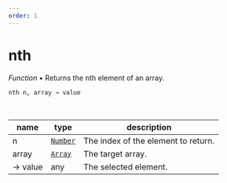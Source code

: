 ```yaml
---
order: 1
---
```

# nth

_Function_ &bull; Returns the nth element of an array.

<pre><code>nth n, array &rarr; value</code></pre>
<br>

| name | type | description |
|------|------|-------------|
|n|[`Number`][Number]|The index of the element to return.|
|array|[`Array`][Array]|The target array.|
|&rarr; value|any|The selected element.|




[Number]: https://developer.mozilla.org/en-US/docs/Web/JavaScript/Reference/Global_Objects/Number
[Array]: https://developer.mozilla.org/en-US/docs/Web/JavaScript/Reference/Global_Objects/Array